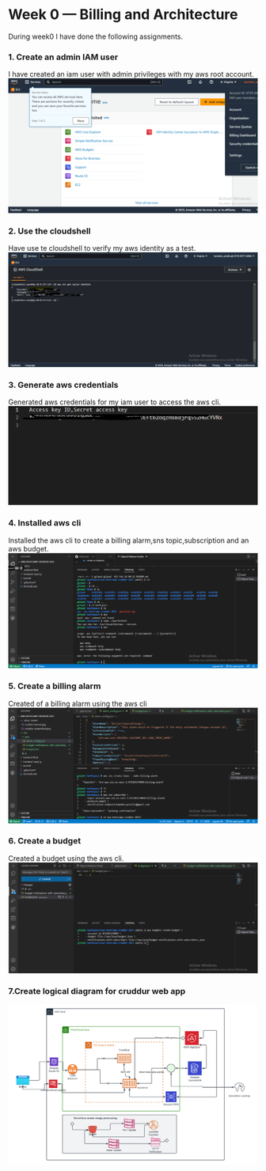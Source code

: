 # Week 0 — Billing and Architecture

During week0 I have done the following assignments.

### 1. Create an admin IAM user
I have created an iam user with admin privileges with my aws root account.
![iam user](https://github.com/kamdem-arielle/aws-bootcamp-cruddur-2023/blob/f1fdfbfdf3ce655c4ec6f20755124dbc20f6ad45/_docs/assets/iam%20user.png)

### 2. Use the cloudshell
Have use te cloudshell to verify my aws identity as a test.
![cloudshell image](https://github.com/kamdem-arielle/aws-bootcamp-cruddur-2023/blob/f1fdfbfdf3ce655c4ec6f20755124dbc20f6ad45/_docs/assets/cloudshell.png)

### 3. Generate aws credentials
Generated aws credentials for my iam user to access the aws cli.
![access keys](https://github.com/kamdem-arielle/aws-bootcamp-cruddur-2023/blob/050bc1e5ff58e0d8800e5ac71a49d959ce8a8fcb/_docs/assets/access%20keys.png)

### 4. Installed aws cli
Installed the aws cli to create a billing alarm,sns topic,subscription and an aws budget.
![aws cli](https://github.com/kamdem-arielle/aws-bootcamp-cruddur-2023/blob/25d33ccc9b1f7fc9d7ffd411ff779a76981fa5b0/_docs/assets/aws_cli_install.png)

### 5. Create a billing alarm
Created of a billing alarm using the aws cli
![image](https://github.com/kamdem-arielle/aws-bootcamp-cruddur-2023/blob/fc6d6f7acd5aa238c05a73d75051181dcd47db33/_docs/assets/creating%20sns%20topic%20and%20sns%20subs.png)

### 6. Create a budget
Created a budget using the aws cli.
![_docs/assets/aws-budget.png](https://github.com/kamdem-arielle/aws-bootcamp-cruddur-2023/blob/a5f02f35232a28cc7dbfb5352543aede7791c5e8/_docs/assets/aws-budget.png)

### 7.Create logical diagram for cruddur web app
![lucid chart logical diagram](https://github.com/kamdem-arielle/aws-bootcamp-cruddur-2023/blob/e97bfa61218c38a8953d2bcd6503fdc14b7b8da9/_docs/assets/Cloud%20Architecture.png)
